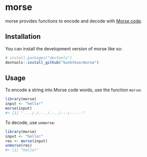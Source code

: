 
<!-- README.md is generated from README.Rmd. Please edit that file -->

# morse

<!-- badges: start -->
<!-- badges: end -->

morse provides functions to encode and decode with [Morse
code](https://en.wikipedia.org/wiki/Morse_code).

## Installation

You can install the development version of morse like so:

``` r
# install.packages("devtools")
devtools::install_github("kunhtkun/morse")
```

## Usage

To encode a string into Morse code words, use the function `morse`:

``` r
library(morse)
input <- "hello!"
morse(input)
#> [1] "...././.-../.-../---/-.-.--"
```

To decode, use `unmorse`:

``` r
library(morse)
input <- "hello!"
res <- morse(input)
unmorse(res)
#> [1] "hello!"
```
